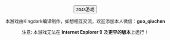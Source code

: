 <html>
<body><Center><input type="button" value="2048游戏" onclick="f();"></Center>
</body>
</html> 
 
<script>
function f()
{
window.location.href="https://guows.github.io";
}
</script>	
<body>
<p><Center> 本游戏由Kingdark编译制作，如想相互交流，欢迎添加本人微信：<b>guo_qiuchen</b></Center></p>
<p> <Center> 注意: 本游戏无法在 <b>Internet Explorer 9</b> 及<b>更早的版本</b>上运行！ </Center></p>
</body>
